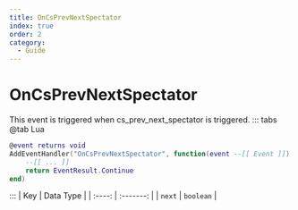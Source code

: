 ```yaml
---
title: OnCsPrevNextSpectator
index: true
order: 2
category:
  - Guide
---
```


# OnCsPrevNextSpectator
This event is triggered when cs_prev_next_spectator is triggered.
::: tabs
@tab Lua
```lua
@event returns void
AddEventHandler("OnCsPrevNextSpectator", function(event --[[ Event ]])
    --[[ ... ]]
    return EventResult.Continue
end)
```

:::
|   Key  | Data Type |
| :----: | :-------: |
| `next` | `boolean` |